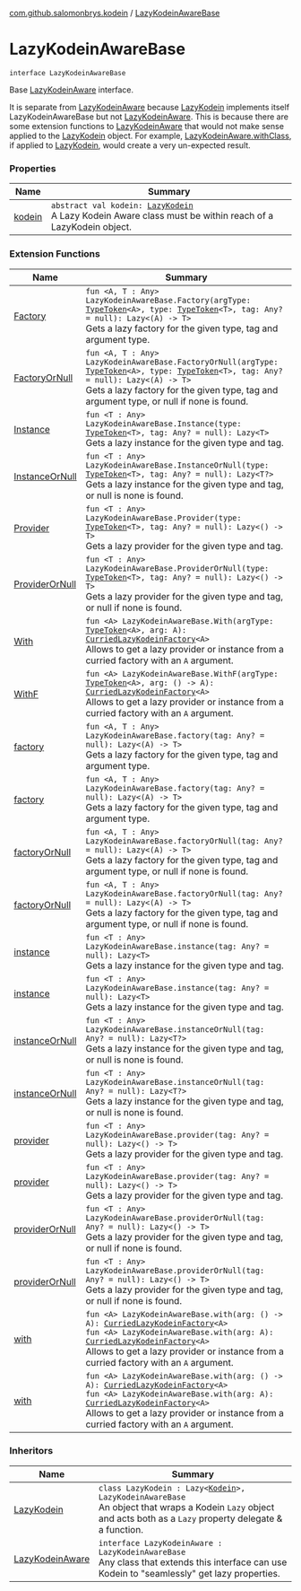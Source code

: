 [com.github.salomonbrys.kodein](../index.md) / [LazyKodeinAwareBase](.)

# LazyKodeinAwareBase

`interface LazyKodeinAwareBase`

Base [LazyKodeinAware](../-lazy-kodein-aware.md) interface.

It is separate from [LazyKodeinAware](../-lazy-kodein-aware.md) because [LazyKodein](../-lazy-kodein/index.md) implements itself LazyKodeinAwareBase but not [LazyKodeinAware](../-lazy-kodein-aware.md).
This is because there are some extension functions to [LazyKodeinAware](../-lazy-kodein-aware.md) that would not make sense applied to the [LazyKodein](../-lazy-kodein/index.md) object.
For example, [LazyKodeinAware.withClass](../with-class.md), if applied to [LazyKodein](../-lazy-kodein/index.md), would create a very un-expected result.

### Properties

| Name | Summary |
|---|---|
| [kodein](kodein.md) | `abstract val kodein: `[`LazyKodein`](../-lazy-kodein/index.md)<br>A Lazy Kodein Aware class must be within reach of a LazyKodein object. |

### Extension Functions

| Name | Summary |
|---|---|
| [Factory](../-factory.md) | `fun <A, T : Any> LazyKodeinAwareBase.Factory(argType: `[`TypeToken`](../-type-token/index.md)`<A>, type: `[`TypeToken`](../-type-token/index.md)`<T>, tag: Any? = null): Lazy<(A) -> T>`<br>Gets a lazy factory for the given type, tag and argument type. |
| [FactoryOrNull](../-factory-or-null.md) | `fun <A, T : Any> LazyKodeinAwareBase.FactoryOrNull(argType: `[`TypeToken`](../-type-token/index.md)`<A>, type: `[`TypeToken`](../-type-token/index.md)`<T>, tag: Any? = null): Lazy<(A) -> T>`<br>Gets a lazy factory for the given type, tag and argument type, or null if none is found. |
| [Instance](../-instance.md) | `fun <T : Any> LazyKodeinAwareBase.Instance(type: `[`TypeToken`](../-type-token/index.md)`<T>, tag: Any? = null): Lazy<T>`<br>Gets a lazy instance for the given type and tag. |
| [InstanceOrNull](../-instance-or-null.md) | `fun <T : Any> LazyKodeinAwareBase.InstanceOrNull(type: `[`TypeToken`](../-type-token/index.md)`<T>, tag: Any? = null): Lazy<T?>`<br>Gets a lazy instance for the given type and tag, or null is none is found. |
| [Provider](../-provider.md) | `fun <T : Any> LazyKodeinAwareBase.Provider(type: `[`TypeToken`](../-type-token/index.md)`<T>, tag: Any? = null): Lazy<() -> T>`<br>Gets a lazy provider for the given type and tag. |
| [ProviderOrNull](../-provider-or-null.md) | `fun <T : Any> LazyKodeinAwareBase.ProviderOrNull(type: `[`TypeToken`](../-type-token/index.md)`<T>, tag: Any? = null): Lazy<() -> T>`<br>Gets a lazy provider for the given type and tag, or null if none is found. |
| [With](../-with.md) | `fun <A> LazyKodeinAwareBase.With(argType: `[`TypeToken`](../-type-token/index.md)`<A>, arg: A): `[`CurriedLazyKodeinFactory`](../-curried-lazy-kodein-factory/index.md)`<A>`<br>Allows to get a lazy provider or instance from a curried factory with an `A` argument. |
| [WithF](../-with-f.md) | `fun <A> LazyKodeinAwareBase.WithF(argType: `[`TypeToken`](../-type-token/index.md)`<A>, arg: () -> A): `[`CurriedLazyKodeinFactory`](../-curried-lazy-kodein-factory/index.md)`<A>`<br>Allows to get a lazy provider or instance from a curried factory with an `A` argument. |
| [factory](../factory.md) | `fun <A, T : Any> LazyKodeinAwareBase.factory(tag: Any? = null): Lazy<(A) -> T>`<br>Gets a lazy factory for the given type, tag and argument type. |
| [factory](../../com.github.salomonbrys.kodein.erased/factory.md) | `fun <A, T : Any> LazyKodeinAwareBase.factory(tag: Any? = null): Lazy<(A) -> T>`<br>Gets a lazy factory for the given type, tag and argument type. |
| [factoryOrNull](../factory-or-null.md) | `fun <A, T : Any> LazyKodeinAwareBase.factoryOrNull(tag: Any? = null): Lazy<(A) -> T>`<br>Gets a lazy factory for the given type, tag and argument type, or null if none is found. |
| [factoryOrNull](../../com.github.salomonbrys.kodein.erased/factory-or-null.md) | `fun <A, T : Any> LazyKodeinAwareBase.factoryOrNull(tag: Any? = null): Lazy<(A) -> T>`<br>Gets a lazy factory for the given type, tag and argument type, or null if none is found. |
| [instance](../instance.md) | `fun <T : Any> LazyKodeinAwareBase.instance(tag: Any? = null): Lazy<T>`<br>Gets a lazy instance for the given type and tag. |
| [instance](../../com.github.salomonbrys.kodein.erased/instance.md) | `fun <T : Any> LazyKodeinAwareBase.instance(tag: Any? = null): Lazy<T>`<br>Gets a lazy instance for the given type and tag. |
| [instanceOrNull](../instance-or-null.md) | `fun <T : Any> LazyKodeinAwareBase.instanceOrNull(tag: Any? = null): Lazy<T?>`<br>Gets a lazy instance for the given type and tag, or null is none is found. |
| [instanceOrNull](../../com.github.salomonbrys.kodein.erased/instance-or-null.md) | `fun <T : Any> LazyKodeinAwareBase.instanceOrNull(tag: Any? = null): Lazy<T?>`<br>Gets a lazy instance for the given type and tag, or null is none is found. |
| [provider](../provider.md) | `fun <T : Any> LazyKodeinAwareBase.provider(tag: Any? = null): Lazy<() -> T>`<br>Gets a lazy provider for the given type and tag. |
| [provider](../../com.github.salomonbrys.kodein.erased/provider.md) | `fun <T : Any> LazyKodeinAwareBase.provider(tag: Any? = null): Lazy<() -> T>`<br>Gets a lazy provider for the given type and tag. |
| [providerOrNull](../provider-or-null.md) | `fun <T : Any> LazyKodeinAwareBase.providerOrNull(tag: Any? = null): Lazy<() -> T>`<br>Gets a lazy provider for the given type and tag, or null if none is found. |
| [providerOrNull](../../com.github.salomonbrys.kodein.erased/provider-or-null.md) | `fun <T : Any> LazyKodeinAwareBase.providerOrNull(tag: Any? = null): Lazy<() -> T>`<br>Gets a lazy provider for the given type and tag, or null if none is found. |
| [with](../with.md) | `fun <A> LazyKodeinAwareBase.with(arg: () -> A): `[`CurriedLazyKodeinFactory`](../-curried-lazy-kodein-factory/index.md)`<A>`<br>`fun <A> LazyKodeinAwareBase.with(arg: A): `[`CurriedLazyKodeinFactory`](../-curried-lazy-kodein-factory/index.md)`<A>`<br>Allows to get a lazy provider or instance from a curried factory with an `A` argument. |
| [with](../../com.github.salomonbrys.kodein.erased/with.md) | `fun <A> LazyKodeinAwareBase.with(arg: () -> A): `[`CurriedLazyKodeinFactory`](../-curried-lazy-kodein-factory/index.md)`<A>`<br>`fun <A> LazyKodeinAwareBase.with(arg: A): `[`CurriedLazyKodeinFactory`](../-curried-lazy-kodein-factory/index.md)`<A>`<br>Allows to get a lazy provider or instance from a curried factory with an `A` argument. |

### Inheritors

| Name | Summary |
|---|---|
| [LazyKodein](../-lazy-kodein/index.md) | `class LazyKodein : Lazy<`[`Kodein`](../-kodein/index.md)`>, LazyKodeinAwareBase`<br>An object that wraps a Kodein `Lazy` object and acts both as a `Lazy` property delegate &amp; a function. |
| [LazyKodeinAware](../-lazy-kodein-aware.md) | `interface LazyKodeinAware : LazyKodeinAwareBase`<br>Any class that extends this interface can use Kodein to "seamlessly" get lazy properties. |
